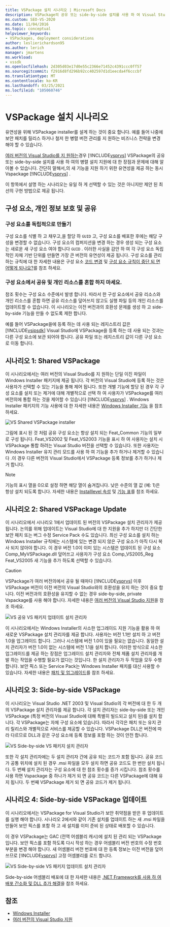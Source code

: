 ```yaml
---
title: VSPackage 설치 시나리오 | Microsoft Docs
description: VSPackage의 공유 또는 side-by-side 설치를 사용 하 여 Visual Studio의 side-by-side 설치를 지 원하는 모범 사례에 대해 알아봅니다.
ms.custom: SEO-VS-2020
ms.date: 11/04/2016
ms.topic: conceptual
helpviewer_keywords:
- VSPackages, deployment considerations
author: leslierichardson95
ms.author: lerich
manager: jmartens
ms.workload:
- vssdk
ms.openlocfilehash: 2d305d03e17d0e55c2366e71452c4391ccc0ff57
ms.sourcegitcommit: f2916d8fd296b92cc402597d1d1eecda4f6cccbf
ms.translationtype: MT
ms.contentlocale: ko-KR
ms.lasthandoff: 03/25/2021
ms.locfileid: "105060746"
---
```

# <a name="vspackage-setup-scenarios"></a>VSPackage 설치 시나리오

유연성을 위해 VSPackage installer를 설계 하는 것이 중요 합니다. 예를 들어 나중에 보안 패치를 릴리스 하거나 철저 한 병렬 버전 관리를 지 원하는 비즈니스 전략을 변경 해야 할 수 있습니다.

[여러 버전의 Visual Studio를 지 원하는](../../extensibility/supporting-multiple-versions-of-visual-studio.md)경우 [!INCLUDE[vsprvs](../../code-quality/includes/vsprvs_md.md)] VSPackage의 공유 또는 side-by-side 설치를 사용 하 여의 병렬 설치 지원에 대 한 장점과 문제에 대해 알아볼 수 있습니다. 간단히 말해서,의 새 기능을 지원 하기 위한 유연성을 제공 하는 동시 Vspackage [!INCLUDE[vsprvs](../../code-quality/includes/vsprvs_md.md)] .

이 항목에서 설명 하는 시나리오는 유일 하 게 선택할 수 있는 것은 아니지만 제안 된 최선의 구현 방법으로 제공 됩니다.

## <a name="components-privacy-and-sharing"></a>구성 요소, 개인 정보 보호 및 공유

### <a name="make-your-components-independent"></a>구성 요소를 독립적으로 만들기

구성 요소를 식별 하 고 채우고,을 할당 하 `GUID` 고, 구성 요소를 배포한 후에는 해당 구성을 변경할 수 없습니다. 구성 요소의 컴퍼지션을 변경 하는 경우 생성 되는 구성 요소는 새로운 새 구성 요소 여야 합니다 `GUID` . 이러한 사실을 감안 하 여 각 구성 요소 독립적인 자체 기반 단위를 만들면 가장 큰 버전의 유연성이 제공 됩니다. 구성 요소를 관리 하는 규칙에 대 한 자세한 내용은 구성 요소 [코드 변경](/windows/desktop/Msi/changing-the-component-code) 및 [구성 요소 규칙이 중단 되 면 어떻게 되나요?](/windows/desktop/Msi/what-happens-if-the-component-rules-are-broken)를 참조 하세요.

### <a name="do-not-mix-shared-and-private-resources-in-a-component"></a>구성 요소에서 공유 및 개인 리소스를 혼합 하지 마세요.

참조 횟수는 구성 요소 수준에서 발생 합니다. 따라서 한 구성 요소에서 공유 리소스와 개인 리소스를 혼합 하면 공유 리소스를 덮어쓰지 않고도 실행 파일 등의 개인 리소스를 업데이트할 수 없습니다. 이 시나리오는 이전 버전과의 호환성 문제를 생성 하 고 side-by-side 기능을 만들 수 없도록 제한 합니다.

예를 들어 VSPackage을에 등록 하는 데 사용 되는 레지스트리 값은 [!INCLUDE[vsipsdk](../../extensibility/includes/vsipsdk_md.md)] Visual Studio에 VSPackage을 등록 하는 데 사용 되는 것과는 다른 구성 요소에 보관 되어야 합니다. 공유 파일 또는 레지스트리 값이 다른 구성 요소로 이동 합니다.

## <a name="scenario-1-shared-vspackage"></a>시나리오 1: Shared VSPackage

이 시나리오에서는 여러 버전의 Visual Studio를 지 원하는 단일 이진 파일이 Windows Installer 패키지에 제공 됩니다. 각 버전의 Visual Studio에 등록 하는 것은 사용자가 선택할 수 있는 기능을 통해 제어 됩니다. 또한 개별 기능에 할당 된 경우 각 구성 요소를 설치 또는 제거에 대해 개별적으로 선택 하 여 사용자가 VSPackage를 여러 버전의에 통합 하는 것을 제어할 수 있습니다 [!INCLUDE[vsprvs](../../code-quality/includes/vsprvs_md.md)] . Windows Installer 패키지의 기능 사용에 대 한 자세한 내용은 [Windows Installer 기능](/windows/desktop/Msi/windows-installer-features) 을 참조 하세요.

![VS Shared VSPackage installer](../../extensibility/internals/media/vs_sharedpackage.gif "VS_SharedPackage")

그림에 표시 된 것 처럼 공유 구성 요소는 항상 설치 되는 Feat_Common 기능의 일부로 구성 됩니다. Feat_VS2002 및 Feat_VS2003 기능을 표시 하 여 사용자는 설치 시 VSPackage 통합 하려는 Visual Studio 버전을 선택할 수 있습니다. 또한 사용자는 Windows Installer 유지 관리 모드를 사용 하 여 기능을 추가 하거나 제거할 수 있습니다 .이 경우 다른 버전의 Visual Studio에서 VSPackage 등록 정보를 추가 하거나 제거 합니다.

> [!NOTE]
> 기능의 표시 열을 0으로 설정 하면 해당 열이 숨겨집니다. 낮은 수준의 열 값 (예: 1)은 항상 설치 되도록 합니다. 자세한 내용은 [Installlevel 속성](/windows/desktop/Msi/installlevel) 및 [기능 표](/windows/desktop/Msi/feature-table)를 참조 하세요.

## <a name="scenario-2-shared-vspackage-update"></a>시나리오 2: Shared VSPackage Update

이 시나리오에서 시나리오 1에서 업데이트 된 버전의 VSPackage 설치 관리자가 제공 됩니다. 논의를 위해 업데이트는 Visual Studio에 대 한 지원을 추가 하지만 더 간단한 보안 패치 또는 버그 수정 Service Pack 수도 있습니다. 최신 구성 요소를 설치 하는 Windows Installer 규칙에는 시스템에 있는 변경 되지 않은 구성 요소가 아직 다시 복사 되지 않아야 합니다. 이 경우 버전 1.0이 이미 있는 시스템은 업데이트 된 구성 요소 Comp_MyVSPackage.dll 덮어쓰고 사용자가 구성 요소 Comp_VS2005_Reg Feat_VS2005 새 기능을 추가 하도록 선택할 수 있습니다.

> [!CAUTION]
> VSPackage가 여러 버전의에서 공유 될 때마다 [!INCLUDE[vsprvs](../../code-quality/includes/vsprvs_md.md)] 이후 VSPackage 버전이 이전 버전의 Visual Studio와의 호환성을 유지 하는 것이 중요 합니다. 이전 버전과의 호환성을 유지할 수 없는 경우 side-by-side, private Vspackage를 사용 해야 합니다. 자세한 내용은 [여러 버전의 Visual Studio 지원](../../extensibility/supporting-multiple-versions-of-visual-studio.md)을 참조 하세요.

![VS 공유 VS 패키지 업데이트 설치 관리자](../../extensibility/internals/media/vs_sharedpackageupdate.gif "VS_SharedPackageUpdate")

이 시나리오에서는 Windows Installer의 사소한 업그레이드 지원 기능을 활용 하 여 새로운 VSPackage 설치 관리자를 제공 합니다. 사용자는 버전 1.1만 설치 하 고 버전 1.0을 업그레이드 합니다. 그러나 시스템에 버전 1.0이 있을 필요는 없습니다. 동일한 설치 관리자가 버전 1.0이 없는 시스템에 버전 1.1을 설치 합니다. 이러한 방식으로 사소한 업그레이드를 제공 하는 장점은 업그레이드 설치 관리자와 전체 제품 설치 관리자를 개발 하는 작업을 수행할 필요가 없다는 것입니다. 한 설치 관리자가 두 작업을 모두 수행 합니다. 보안 픽스 또는 Service Pack는 Windows Installer 패치를 대신 사용할 수 있습니다. 자세한 내용은 [패치 및 업그레이드](/windows/desktop/Msi/patching-and-upgrades)를 참조 하세요.

## <a name="scenario-3-side-by-side-vspackage"></a>시나리오 3: Side-by-side VSPackage

이 시나리오는 Visual Studio .NET 2003 및 Visual Studio의 각 버전에 대 한 두 개의 VSPackage 설치 관리자를 제공 합니다. 각 설치 관리자는 side-by-side 또는 개인 VSPackage (특정 버전의 Visual Studio에 대해 특별히 빌드되고 설치 된)를 설치 합니다. 각 VSPackage는 자체 구성 요소에 있습니다. 따라서 각각은 패치 또는 유지 관리 릴리스와 개별적으로 서비스를 제공할 수 있습니다. VSPackage DLL은 버전에 따라 다르므로 DLL과 같은 구성 요소에 등록 정보를 포함 하는 것이 안전 합니다.

![VS Side-by-side VS 패키지 설치 관리자](../../extensibility/internals/media/vs_sbys_package.gif "VS_SbyS_Package")

또한 각 설치 관리자에는 두 설치 관리자 간에 공유 되는 코드가 포함 됩니다. 공유 코드가 공통 위치에 설치 된 경우 .msi 파일을 모두 설치 하면 공유 코드도 한 번만 설치 됩니다. 두 번째 설치 관리자는 구성 요소에 대 한 참조 횟수를 증가 시킵니다. 참조 횟수를 사용 하면 Vspackage 중 하나가 제거 되 면 공유 코드는 다른 VSPackage에 대해 유지 됩니다. 두 번째 VSPackage 제거 되 면 공유 코드가 제거 됩니다.

## <a name="scenario-4-side-by-side-vspackage-update"></a>시나리오 4: Side-by-side VSPackage 업데이트

이 시나리오에서는 VSPackage for Visual Studio가 보안 취약점을 받은 후 업데이트를 실행 해야 합니다. 시나리오 2에서와 같이 기존 설치를 업데이트 하는 새 .msi 파일을 만들어 보안 픽스를 포함 하 고 새 설치를 이미 준비 된 상태로 배포할 수 있습니다.

이 경우 VSPackage는 GAC (전역 어셈블리 캐시)에 설치 된 관리 되는 VSPackage입니다. 보안 픽스를 포함 하도록 다시 작성 하는 경우 어셈블리 버전 번호의 수정 번호 부분을 변경 해야 합니다. 새 어셈블리 버전 번호에 대 한 등록 정보는 이전 버전을 덮어쓰므로 [!INCLUDE[vsprvs](../../code-quality/includes/vsprvs_md.md)] 고정 어셈블리를 로드 합니다.

![VS Side-by-side VS 패키지 업데이트 설치 관리자](../../extensibility/internals/media/vs_sbys_packageupdate.gif "VS_SbyS_PackageUpdate")

Side-by-side 어셈블리 배포에 대 한 자세한 내용은 [.NET Framework를 사용 하 여 배포 간소화 및 DLL 추가 해결](/previous-versions/dotnet/articles/ms973843(v=msdn.10))을 참조 하세요.

## <a name="see-also"></a>참조

- [Windows Installer](/windows/desktop/Msi/windows-installer-portal)
- [여러 버전의 Visual Studio 지원](../../extensibility/supporting-multiple-versions-of-visual-studio.md)
